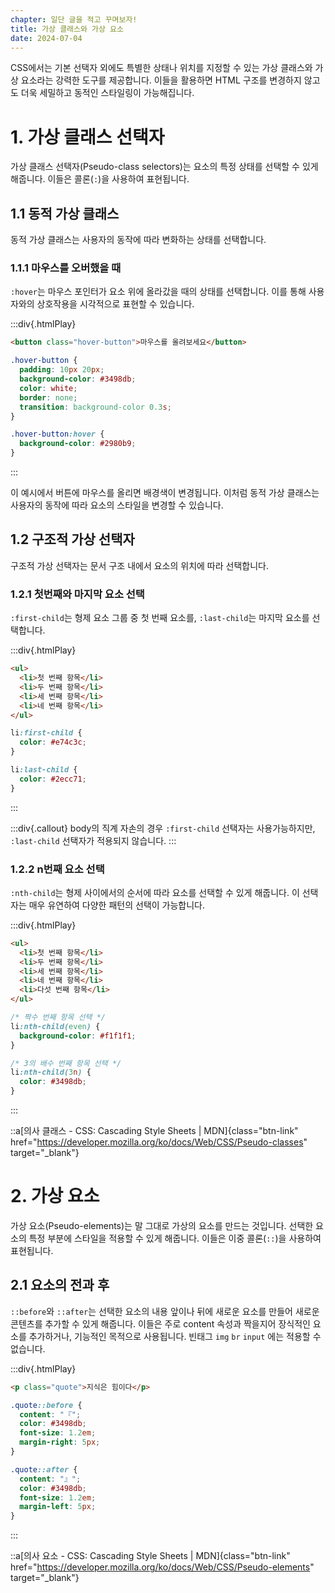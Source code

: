 ```yaml
---
chapter: 일단 글을 적고 꾸며보자!
title: 가상 클래스와 가상 요소
date: 2024-07-04
---
```


CSS에서는 기본 선택자 외에도 특별한 상태나 위치를 지정할 수 있는 가상 클래스와 가상 요소라는 강력한 도구를 제공합니다. 이들을 활용하면 HTML 구조를 변경하지 않고도 더욱 세밀하고 동적인 스타일링이 가능해집니다.

# 1. 가상 클래스 선택자

가상 클래스 선택자(Pseudo-class selectors)는 요소의 특정 상태를 선택할 수 있게 해줍니다. 이들은 콜론(`:`)을 사용하여 표현됩니다.

## 1.1 동적 가상 클래스

동적 가상 클래스는 사용자의 동작에 따라 변화하는 상태를 선택합니다.

### 1.1.1 마우스를 오버했을 때

`:hover`는 마우스 포인터가 요소 위에 올라갔을 때의 상태를 선택합니다. 이를 통해 사용자와의 상호작용을 시각적으로 표현할 수 있습니다.

:::div{.htmlPlay}

```html
<button class="hover-button">마우스를 올려보세요</button>
```

```css
.hover-button {
  padding: 10px 20px;
  background-color: #3498db;
  color: white;
  border: none;
  transition: background-color 0.3s;
}

.hover-button:hover {
  background-color: #2980b9;
}
```

:::

이 예시에서 버튼에 마우스를 올리면 배경색이 변경됩니다. 이처럼 동적 가상 클래스는 사용자의 동작에 따라 요소의 스타일을 변경할 수 있습니다.

## 1.2 구조적 가상 선택자

구조적 가상 선택자는 문서 구조 내에서 요소의 위치에 따라 선택합니다.

### 1.2.1 첫번째와 마지막 요소 선택

`:first-child`는 형제 요소 그룹 중 첫 번째 요소를, `:last-child`는 마지막 요소를 선택합니다.

:::div{.htmlPlay}

```html
<ul>
  <li>첫 번째 항목</li>
  <li>두 번째 항목</li>
  <li>세 번째 항목</li>
  <li>네 번째 항목</li>
</ul>
```

```css
li:first-child {
  color: #e74c3c;
}

li:last-child {
  color: #2ecc71;
}
```

:::

:::div{.callout}
body의 직계 자손의 경우 `:first-child` 선택자는 사용가능하지만,  
`:last-child` 선택자가 적용되지 않습니다.
:::

### 1.2.2 n번째 요소 선택

`:nth-child`는 형제 사이에서의 순서에 따라 요소를 선택할 수 있게 해줍니다. 이 선택자는 매우 유연하여 다양한 패턴의 선택이 가능합니다.

:::div{.htmlPlay}

```html
<ul>
  <li>첫 번째 항목</li>
  <li>두 번째 항목</li>
  <li>세 번째 항목</li>
  <li>네 번째 항목</li>
  <li>다섯 번째 항목</li>
</ul>
```

```css
/* 짝수 번째 항목 선택 */
li:nth-child(even) {
  background-color: #f1f1f1;
}

/* 3의 배수 번째 항목 선택 */
li:nth-child(3n) {
  color: #3498db;
}
```

:::

::a[의사 클래스 - CSS: Cascading Style Sheets | MDN]{class="btn-link" href="https://developer.mozilla.org/ko/docs/Web/CSS/Pseudo-classes" target="\_blank"}

# 2. 가상 요소

가상 요소(Pseudo-elements)는 말 그대로 가상의 요소를 만드는 것입니다. 선택한 요소의 특정 부분에 스타일을 적용할 수 있게 해줍니다. 이들은 이중 콜론(`::`)을 사용하여 표현됩니다.

## 2.1 요소의 전과 후

`::before`와 `::after`는 선택한 요소의 내용 앞이나 뒤에 새로운 요소를 만들어 새로운 콘텐츠를 추가할 수 있게 해줍니다. 이들은 주로 content 속성과 짝을지어 장식적인 요소를 추가하거나, 기능적인 목적으로 사용됩니다. 빈태그 `img` `br` `input` 에는 적용할 수 없습니다.

:::div{.htmlPlay}

```html
<p class="quote">지식은 힘이다</p>
```

```css
.quote::before {
  content: "『";
  color: #3498db;
  font-size: 1.2em;
  margin-right: 5px;
}

.quote::after {
  content: "』";
  color: #3498db;
  font-size: 1.2em;
  margin-left: 5px;
}
```

:::

::a[의사 요소 - CSS: Cascading Style Sheets | MDN]{class="btn-link" href="https://developer.mozilla.org/ko/docs/Web/CSS/Pseudo-elements" target="\_blank"}

